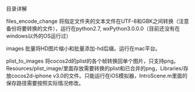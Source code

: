 目录详解

files_encode_change 将指定文件夹的文本文件在UTF-8和GBK之间转换（注意备份将要转换的文件），运行在python2.7, wxPython3.0.0.0（目前还没有在windows以外的OS运行过）

images 批量将HD图片缩小和批量添加-hd后缀。运行在mac平台。

plist_to_images 将cocos2d的plist的各个帧转换回单个图片，只支持png。Resources/plist_image/里面存放需要转换的plist和已合并的png，Libraries/存放cocos2d-iphone v3.0的文件。只能运行在iOS模拟器，IntroScene.m里面的保存路径需要按照实际情况修改。
